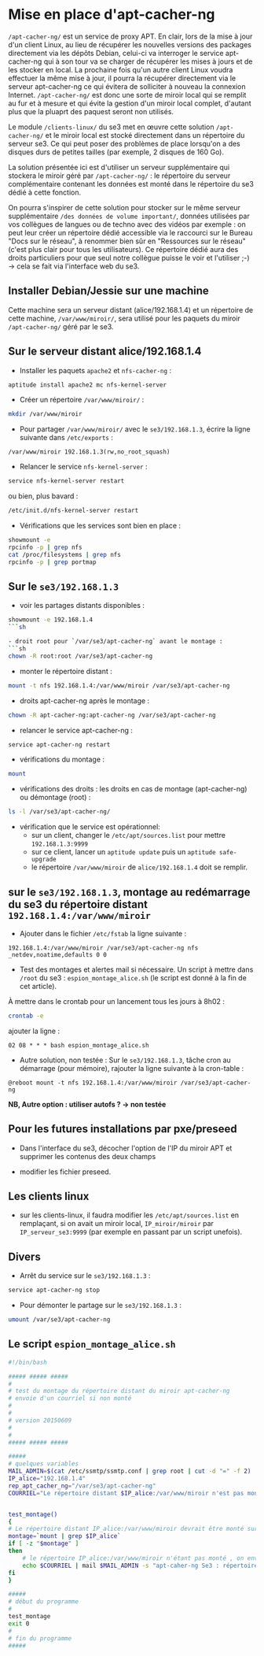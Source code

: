 # Mise en place d'apt-cacher-ng

`/apt-cacher-ng/` est un service de proxy APT. En clair, lors de
la mise à jour d'un client Linux, au lieu de récupérer les
nouvelles versions des packages directement via les dépôts
Debian, celui-ci va interroger le service apt-cacher-ng qui
à son tour va se charger de récupérer les mises à jours et
de les stocker en local. La prochaine fois qu'un autre
client Linux voudra effectuer la même mise à jour, il pourra
la récupérer directement via le serveur apt-cacher-ng ce qui
évitera de solliciter à nouveau la connexion Internet.
`/apt-cacher-ng/` est donc une sorte de miroir local qui se
remplit au fur et à mesure et qui évite la gestion d'un miroir local complet, d'autant plus que la pluaprt des paquest seront non utilisés.

Le module `/clients-linux/` du se3 met en œuvre cette solution `/apt-cacher-ng/` et le miroir local est stocké directement dans un répertoire du serveur se3. Ce qui peut poser des problèmes de place lorsqu'on a des disques durs de petites tailles (par exemple, 2 disques de 160 Go).

La solution présentée ici est d'utiliser un serveur supplémentaire qui stockera le miroir géré par `/apt-cacher-ng/` : le répertoire du serveur complémentaire contenant les données est monté dans le répertoire du se3 dédié à cette fonction.

On pourra s'inspirer de cette solution pour stocker sur le même serveur supplémentaire `/des données de volume important/`, données utilisées par vos collègues de langues ou de techno avec des vidéos par exemple : on peut leur créer un répertoire dédié accessible via le raccourci sur le Bureau "Docs sur le réseau", à renommer bien sûr en "Ressources sur le réseau" (c'est plus clair pour tous les utilisateurs). Ce répertoire dédié aura des droits particuliers pour que seul notre collègue puisse le voir et l'utiliser ;-) → cela se fait via l'interface web du se3.



## Installer Debian/Jessie sur une machine

Cette machine sera un serveur distant (alice/192.168.1.4) et un
répertoire de cette machine, `/var/www/miroir/`, sera utilisé pour les paquets du
miroir `/apt-cacher-ng/` géré par le se3.



## Sur le serveur distant alice/192.168.1.4

* Installer les paquets `apache2` et `nfs-cacher-ng` :
```sh
aptitude install apache2 mc nfs-kernel-server
```

* Créer un répertoire `/var/www/miroir/` :
```sh
mkdir /var/www/miroir
```

* Pour partager `/var/www/miroir/` avec le `se3/192.168.1.3`, écrire
la ligne suivante dans `/etc/exports` :
```
/var/www/miroir 192.168.1.3(rw,no_root_squash)
```

* Relancer le service `nfs-kernel-server` :
```sh
service nfs-kernel-server restart
```
 ou bien, plus bavard :
```sh
/etc/init.d/nfs-kernel-server restart
```

* Vérifications que les services sont bien en place :
```sh
showmount -e
rpcinfo -p | grep nfs
cat /proc/filesystems | grep nfs
rpcinfo -p | grep portmap
```



## Sur le `se3/192.168.1.3`

- voir les partages distants disponibles :
```sh
showmount -e 192.168.1.4
```sh

- droit root pour `/var/se3/apt-cacher-ng` avant le montage :
```sh
chown -R root:root /var/se3/apt-cacher-ng
```

- monter le répertoire distant :
```sh
mount -t nfs 192.168.1.4:/var/www/miroir /var/se3/apt-cacher-ng
```

- droits apt-cacher-ng après le montage :
```sh
chown -R apt-cacher-ng:apt-cacher-ng /var/se3/apt-cacher-ng
```

- relancer le service apt-cacher-ng :
```sh
service apt-cacher-ng restart
```

- vérifications du montage :
```sh
mount
```

- vérifications des droits : les droits en cas de montage (apt-cacher-ng) ou
démontage (root) :
```sh
ls -l /var/se3/apt-cacher-ng/
```

- vérification que le service est opérationnel:
  - sur un client, changer le `/etc/apt/sources.list` pour mettre `192.168.1.3:9999`
  - sur ce client, lancer un `aptitude update` puis un `aptitude safe-upgrade`
  - le répertoire `/var/www/miroir` de `alice/192.168.1.4` doit se remplir.



## sur le `se3/192.168.1.3`, montage au redémarrage du se3 du répertoire distant `192.168.1.4:/var/www/miroir`

* Ajouter dans le fichier `/etc/fstab` la ligne suivante :
```
192.168.1.4:/var/www/miroir /var/se3/apt-cacher-ng nfs _netdev,noatime,defaults 0 0
```

* Test des montages et alertes mail si nécessaire.
Un script à mettre dans `/root` du se3 : `espion_montage_alice.sh`
(le script est donné à la fin de cet article).

À mettre dans le crontab pour un lancement tous les jours à 8h02 :
```sh
crontab -e
```
ajouter la ligne :
```
02 08 * * * bash espion_montage_alice.sh
```

* Autre solution, non testée :
Sur le `se3/192.168.1.3`, tâche cron au démarrage (pour mémoire), rajouter la ligne suivante à la cron-table :
```
@reboot mount -t nfs 192.168.1.4:/var/www/miroir /var/se3/apt-cacher-ng
```

**NB, Autre option : utiliser autofs ? → non testée**



## Pour les futures installations par pxe/preseed

* Dans l'interface du se3, décocher l'option de l'IP du miroir APT et supprimer les contenus des deux champs

* modifier les fichier preseed.



## Les clients linux

- sur les clients-linux, il faudra modifier les `/etc/apt/sources.list`
en remplaçant, si on avait un miroir local, `IP_miroir/miroir` par `IP_serveur_se3:9999`
(par exemple en passant par un script unefois).



## Divers

- Arrêt du service sur le `se3/192.168.1.3` :
```sh
service apt-cacher-ng stop
```

- Pour démonter le partage sur le `se3/192.168.1.3` :
```sh
umount /var/se3/apt-cacher-ng
```



## Le script `espion_montage_alice.sh`

```sh
#!/bin/bash

##### ##### #####
#
# test du montage du répertoire distant du miroir apt-cacher-ng
# envoie d'un courriel si non monté
#
#
# version 20150609
#
#
##### ##### #####

#####
# quelques variables
MAIL_ADMIN=$(cat /etc/ssmtp/ssmtp.conf | grep root | cut -d "=" -f 2)
IP_alice="192.168.1.4"
rep_apt_cacher_ng="/var/se3/apt-cacher-ng"
COURRIEL="Le répertoire distant $IP_alice:/var/www/miroir n'est pas monté sur $rep_apt_cacher_ng"


test_montage()
{
# Le répertoire distant IP_alice:/var/www/miroir devrait être monté sur le répertoire rep_apt_cacher_ng du se3
montage=`mount | grep $IP_alice`
if [ -z "$montage" ]
then
    # le répertoire IP_alice:/var/www/miroir n'étant pas monté , on envoie un message d'alerte
    echo $COURRIEL | mail $MAIL_ADMIN -s "apt-caher-ng Se3 : répertoire non monté" -a "Content-type: text/plain; charset=UTF-8"
fi
}

#####
# début du programme
#
test_montage
exit 0
#
# fin du programme
#####
```




